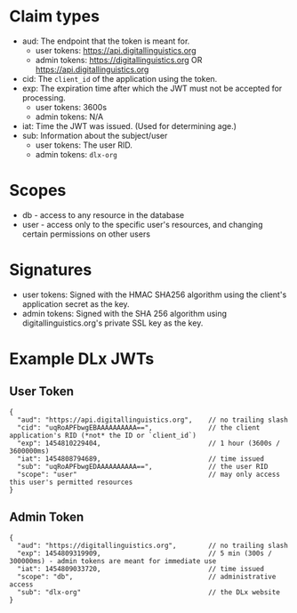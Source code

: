 # Claim types
* aud: The endpoint that the token is meant for.
  - user tokens: https://api.digitallinguistics.org
  - admin tokens: https://digitallinguistics.org OR https://api.digitallinguistics.org
* cid: The `client_id` of the application using the token.
* exp: The expiration time after which the JWT must not be accepted for processing.
  - user tokens: 3600s
  - admin tokens: N/A
* iat: Time the JWT was issued. (Used for determining age.)
* sub: Information about the subject/user
  - user tokens: The user RID.
  - admin tokens: `dlx-org`

# Scopes
* db - access to any resource in the database
* user - access only to the specific user's resources, and changing certain permissions on other users

# Signatures
* user tokens: Signed with the HMAC SHA256 algorithm using the client's application secret as the key.
* admin tokens: Signed with the SHA 256 algorithm using digitallinguistics.org's private SSL key as the key.

# Example DLx JWTs

## User Token
```
{
  "aud": "https://api.digitallinguistics.org",    // no trailing slash
  "cid": "uqRoAPFbwgEBAAAAAAAAAA==",              // the client application's RID (*not* the ID or `client_id`)
  "exp": 1454810229404,                           // 1 hour (3600s / 3600000ms)
  "iat": 1454808794689,                           // time issued
  "sub": "uqRoAPFbwgEDAAAAAAAAAA==",              // the user RID
  "scope": "user"                                 // may only access this user's permitted resources
}
```

## Admin Token
```
{
  "aud": "https://digitallinguistics.org",        // no trailing slash
  "exp": 1454809319909,                           // 5 min (300s / 300000ms) - admin tokens are meant for immediate use
  "iat": 1454809033720,                           // time issued
  "scope": "db",                                  // administrative access
  "sub": "dlx-org"                                // the DLx website
}
```
